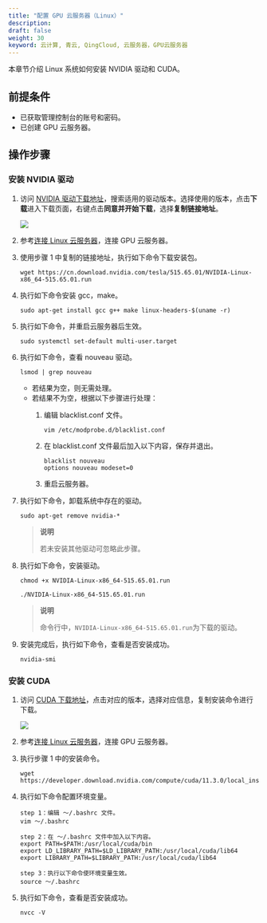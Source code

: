 ```yaml
---
title: "配置 GPU 云服务器（Linux）"
description: 
draft: false
weight: 30
keyword: 云计算, 青云, QingCloud, 云服务器，GPU云服务器
---
```


本章节介绍 Linux 系统如何安装 NVIDIA 驱动和 CUDA。

## 前提条件

- 已获取管理控制台的账号和密码。
- 已创建 GPU 云服务器。

## 操作步骤

### 安装 NVIDIA 驱动

1. 访问 [NVIDIA 驱动下载地址](https://www.nvidia.com/Download/Find.aspx?spm=a2c4g.11186623.0.0.2d45bf6azaWqum&lang=cn)，搜索适用的驱动版本。选择使用的版本，点击**下载**进入下载页面，右键点击**同意并开始下载**，选择**复制链接地址**。

   ![](../../_images/configure_gpu_1.png)

2. 参考[连接 Linux 云服务器](/compute/vm/manual/vm/20_connect_instance/10_third_party/)，连接 GPU 云服务器。

3. 使用步骤 1 中复制的链接地址，执行如下命令下载安装包。

   ```
   wget https://cn.download.nvidia.com/tesla/515.65.01/NVIDIA-Linux-x86_64-515.65.01.run
   ```
4. 执行如下命令安装 gcc，make。
   ```
   sudo apt-get install gcc g++ make linux-headers-$(uname -r)
   ```

5. 执行如下命令，并重启云服务器后生效。
   ```
   sudo systemctl set-default multi-user.target
   ```
6. 执行如下命令，查看 nouveau 驱动。
   ```
   lsmod | grep nouveau 
   ```
   - 若结果为空，则无需处理。
   - 若结果不为空，根据以下步骤进行处理：
     1. 编辑 blacklist.conf 文件。
        ```
        vim /etc/modprobe.d/blacklist.conf 
        ```

     2. 在 blacklist.conf 文件最后加入以下内容，保存并退出。
        ```
        blacklist nouveau
        options nouveau modeset=0
        ```
     3. 重启云服务器。
    
7. 执行如下命令，卸载系统中存在的驱动。
   ```
   sudo apt-get remove nvidia-*
   ```
   > **说明**
   >
   > 若未安装其他驱动可忽略此步骤。

8. 执行如下命令，安装驱动。
   ```
   chmod +x NVIDIA-Linux-x86_64-515.65.01.run 

   ./NVIDIA-Linux-x86_64-515.65.01.run 
   ```
   > **说明**
   >
   > 命令行中，`NVIDIA-Linux-x86_64-515.65.01.run`为下载的驱动。

9. 安装完成后，执行如下命令，查看是否安装成功。
   ```
   nvidia-smi
   ```

### 安装 CUDA

1. 访问 [CUDA 下载地址](https://developer.nvidia.com/cuda-toolkit-archive)，点击对应的版本，选择对应信息，复制安装命令进行下载。

   ![](../../_images/configure_gpu_2.png)

2. 参考[连接 Linux 云服务器](/compute/vm/manual/vm/20_connect_instance/10_third_party/)，连接 GPU 云服务器。

3. 执行步骤 1 中的安装命令。
   ```
   wget https://developer.download.nvidia.com/compute/cuda/11.3.0/local_installers/cuda_11.3.0_465.19.01_linux.run
   ```

4. 执行如下命令配置环境变量。
   ```
   step 1：编辑 ～/.bashrc 文件。
   vim ～/.bashrc

   step 2：在 ～/.bashrc 文件中加入以下内容。
   export PATH=$PATH:/usr/local/cuda/bin
   export LD_LIBRARY_PATH=$LD_LIBRARY_PATH:/usr/local/cuda/lib64
   export LIBRARY_PATH=$LIBRARY_PATH:/usr/local/cuda/lib64

   step 3：执行以下命令使环境变量生效。
   source ～/.bashrc 
   ```

5. 执行如下命令，查看是否安装成功。
   ```
   nvcc -V
   ```